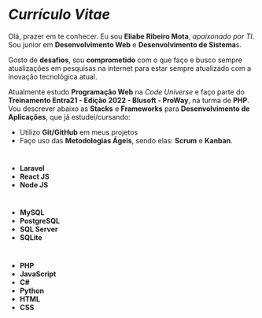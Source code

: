 # ***Currículo Vitae***

Olá, prazer em te conhecer. Eu sou **Eliabe Ribeiro Mota**, *apaixonado por TI*. Sou junior em **Desenvolvimento Web** e **Desenvolvimento de Sistema**s.

Gosto de **desafios**, sou **comprometido** com o que faço e busco sempre atualizações em pesquisas na internet para estar sempre atualizado com a inovação tecnológica atual.

Atualmente estudo **Programação Web** na *Code Universe* e faço parte do **Treinamento Entra21 - Edição 2022 - Blusoft - ProWay**, na turma de **PHP**.
Vou descrever abaixo as **Stacks** e **Frameworks** para **Desenvolvimento de Aplicações**, que já estudei/cursando:

- Utilizo **Git/GitHub** em meus projetos
- Faço uso das **Metodologias Ágeis**, sendo elas: **Scrum** e **Kanban**.

#

- **Laravel**
- **React JS**
- **Node JS**

#

- **MySQL**
- **PostgreSQL**
- **SQL Server**
- **SQLite**

#

- **PHP**
- **JavaScript**
- **C#**
- **Python**
- **HTML**
- **CSS**
